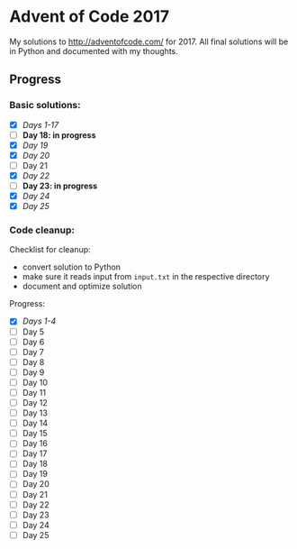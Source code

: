 # Advent of Code 2017

My solutions to http://adventofcode.com/ for 2017. All final solutions will be in Python and documented with my thoughts.

## Progress
### Basic solutions:
- [x] *Days 1-17*
- [ ] **Day 18: in progress**
- [x] *Day 19*
- [x] *Day 20*
- [ ] Day 21
- [x] *Day 22*
- [ ] **Day 23: in progress**
- [x] *Day 24*
- [x] *Day 25*

### Code cleanup:
Checklist for cleanup:
* convert solution to Python
* make sure it reads input from `input.txt` in the respective directory
* document and optimize solution

Progress:
- [x] *Days 1-4*
- [ ] Day 5
- [ ] Day 6
- [ ] Day 7
- [ ] Day 8
- [ ] Day 9
- [ ] Day 10
- [ ] Day 11
- [ ] Day 12
- [ ] Day 13
- [ ] Day 14
- [ ] Day 15
- [ ] Day 16
- [ ] Day 17
- [ ] Day 18
- [ ] Day 19
- [ ] Day 20
- [ ] Day 21
- [ ] Day 22
- [ ] Day 23
- [ ] Day 24
- [ ] Day 25
